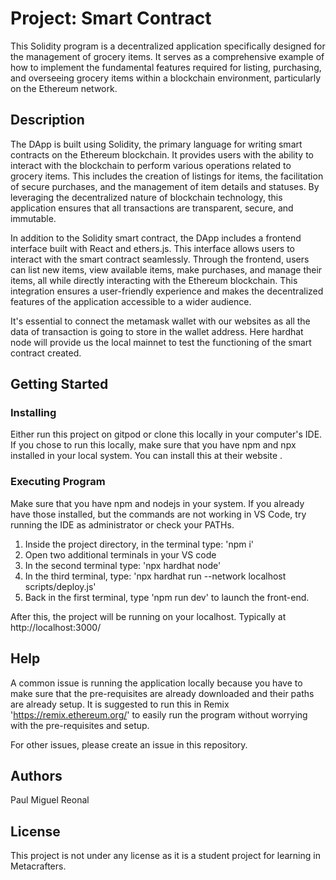# Project: Smart Contract

This Solidity program is a decentralized application specifically designed for the management of grocery items. It serves as a comprehensive example of how to implement the fundamental features required for listing, purchasing, and overseeing grocery items within a blockchain environment, particularly on the Ethereum network.

## Description
The DApp is built using Solidity, the primary language for writing smart contracts on the Ethereum blockchain. It provides users with the ability to interact with the blockchain to perform various operations related to grocery items. This includes the creation of listings for items, the facilitation of secure purchases, and the management of item details and statuses. By leveraging the decentralized nature of blockchain technology, this application ensures that all transactions are transparent, secure, and immutable.

In addition to the Solidity smart contract, the DApp includes a frontend interface built with React and ethers.js. This interface allows users to interact with the smart contract seamlessly. Through the frontend, users can list new items, view available items, make purchases, and manage their items, all while directly interacting with the Ethereum blockchain. This integration ensures a user-friendly experience and makes the decentralized features of the application accessible to a wider audience.

It's essential to connect the metamask wallet with our websites as all the data of transaction is going to store in the wallet address. Here hardhat node will provide us the local mainnet to test the functioning of the smart contract created.

## Getting Started
### Installing
Either run this project on gitpod or clone this locally in your computer's IDE. If you chose to run this locally, make sure that you have npm and npx installed in your local system. You can install this at their website .

### Executing Program
Make sure that you have npm and nodejs in your system. If you already have those installed, but the commands are not working in VS Code, try running the IDE as administrator or check your PATHs. 

1. Inside the project directory, in the terminal type: 'npm i'
2. Open two additional terminals in your VS code
3. In the second terminal type: 'npx hardhat node'
4. In the third terminal, type: 'npx hardhat run --network localhost scripts/deploy.js'
5. Back in the first terminal, type 'npm run dev' to launch the front-end.

After this, the project will be running on your localhost. 
Typically at http://localhost:3000/

## Help
A common issue is running the application locally because you have to make sure that the pre-requisites are already downloaded and their paths are already setup.
It is suggested to run this in Remix 'https://remix.ethereum.org/' to easily run the program without worrying with the pre-requisites and setup.

For other issues, please create an issue in this repository.

## Authors
Paul Miguel Reonal

## License
This project is not under any license as it is a student project for learning in Metacrafters.

